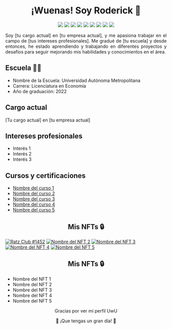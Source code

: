 <!-- Banner principal -->
<h1 align="center">¡Wuenas! Soy Roderick 👋</h1>
<!-- <h3 align="center">[tu cargo actual] en [tu empresa actual]</h3> -->

<!-- Redes sociales -->
<p align="center">
  <a href="https://twitter.com/roderick_gamer1"><img src="https://img.shields.io/badge/Twitter-1DA1F2?style=for-the-badge&logo=twitter&logoColor=white"></a>
  <a href="https://instagram.com/roderick_gamer1"><img src="https://img.shields.io/badge/Instagram-E4405F?style=for-the-badge&logo=instagram&logoColor=white"></a>
  <a href="https://www.twitch.tv/roderick_gamer"><img src="https://img.shields.io/badge/Twitch-9146FF?style=for-the-badge&logo=twitch&logoColor=white"></a>
  <a href="https://discord.gg/8WUzVjDTx3"><img src="https://img.shields.io/badge/Discord-5865F2?style=for-the-badge&logo=discord&logoColor=white"></a>
  <a href="https://myanimelist.net/profile/roderick_gamer"><img src="https://img.shields.io/badge/MyAnimeList-2E51A2?style=for-the-badge&logo=myanimelist&logoColor=white"></a>
  <a href="https://www.tiktok.com/@roderick_gamer"><img src="https://img.shields.io/badge/TikTok-000000?style=for-the-badge&logo=tiktok&logoColor=white"></a>
  <a href="https://t.me/roderick_gamer"><img src="https://img.shields.io/badge/Telegram-2CA5E0?style=for-the-badge&logo=telegram&logoColor=white"></a>
  <a href="mailto:[tu correo electrónico]"><img src="https://img.shields.io/badge/Gmail-D14836?style=for-the-badge&logo=gmail&logoColor=white"></a>
  <a href="https://www.linkedin.com/in/rodrigososa-andrade/"><img src="https://img.shields.io/badge/LinkedIn-0077B5?style=for-the-badge&logo=linkedin&logoColor=white"></a>
</p>

<!-- Sobre mí -->
<p align="justify">Soy [tu cargo actual] en [tu empresa actual], y me apasiona trabajar en el campo de [tus intereses profesionales]. Me gradué de [tu escuela] y desde entonces, he estado aprendiendo y trabajando en diferentes proyectos y desafíos para seguir mejorando mis habilidades y conocimientos en el área.</p>

<!-- Escuela -->
<h2>Escuela 👨‍🎓</h2>
<ul>
  <li>Nombre de la Escuela: Universidad Autónoma Metropolitana</li>
  <li>Carrera: Licenciatura en Economía</li>
  <li>Año de graduación: 2022</li>
</ul>

<!-- Cargo actual -->
<h2>Cargo actual</h2>
<p>[Tu cargo actual] en [tu empresa actual]</p>

<!-- Intereses profesionales -->
<h2>Intereses profesionales</h2>
<ul>
  <li>Interés 1</li>
  <li>Interés 2</li>
  <li>Interés 3</li>
</ul>

<!-- Certificaciones y cursos -->
<h2>Cursos y certificaciones</h2>
<ul>
  <li><a href="[enlace al certificado 1]">Nombre del curso 1</a></li>
  <li><a href="[enlace al certificado 2]">Nombre del curso 2</a></li>
  <li><a href="[enlace al certificado 3]">Nombre del curso 3</a></li>
  <li><a href="[enlace al certificado 4]">Nombre del curso 4</a></li>
  <li><a href="[enlace al certificado 5]">Nombre del curso 5</a></li>
</ul>

<!-- NFTs que holdeo -->
<h2 align="center">Mis NFTs 🔒</h2>
<div class="nft-container">
  <a href="https://su7owogz24np2lfghznk3kx6mvozoc5ilt5377sosdmfygvdohpq.arweave.net/lT7rONnXGv0spj5arar-ZV2XC6hc-7_-TpDYXBqjcd8?ext=png"><img src="ruta-a-la-imagen-1" alt="Ratz Club #1452"></a>
  <a href="enlace-a-la-imagen-2"><img src="ruta-a-la-imagen-2" alt="Nombre del NFT 2"></a>
  <a href="enlace-a-la-imagen-3"><img src="ruta-a-la-imagen-3" alt="Nombre del NFT 3"></a>
  <a href="enlace-a-la-imagen-4"><img src="ruta-a-la-imagen-4" alt="Nombre del NFT 4"></a>
  <a href="enlace-a-la-imagen-5"><img src="ruta-a-la-imagen-5" alt="Nombre del NFT 5"></a>
</div>

<!-- NFTs que holdeo -->
<h2 align="center">Mis NFTs 🔒</h2>
<ul>
  <li>Nombre del NFT 1</li>
  <li>Nombre del NFT 2</li>
  <li>Nombre del NFT 3</li>
  <li>Nombre del NFT 4</li>
  <li>Nombre del NFT 5</li>
</ul>
<!-- Carteras de criptomonedas 
<h2 align="center">Carteras de criptomonedas 💰</h2>
<p align="center">A continuación, encontrarás mis direcciones públicas para recibir donaciones en diferentes redes:</p>

<h3 align="center">Ethereum</h3>
<p align="center">0x1234567890123456789012345678901234567890</p>

<h3 align="center">Binance Smart Chain</h3>
<p align="center">0x1234567890123456789012345678901234567890</p>

<h3 align="center">Polygon</h3>
<p align="center">0x1234567890123456789012345678901234567890</p>

<h3 align="center">Solana</h3>
<p align="center">[dirección de tu cartera en Solana]</p>

<h3 align="center">Cardano</h3>
<p align="center">[dirección de tu cartera en Cardano]</p> 
-->

<!-- Agradecimiento -->
<p align="center">Gracias por ver mi perfil UwU</p>
<p align="center">🚀 ¡Que tengas un gran día! 🚀</p>
  

<!-- Banner final -->
<!-- <p align="center"><img src="[enlace a una imagen de tu elección]" alt="banner"></p> -->
